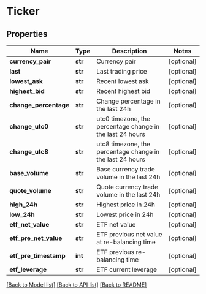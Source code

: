 # Ticker

## Properties
Name | Type | Description | Notes
------------ | ------------- | ------------- | -------------
**currency_pair** | **str** | Currency pair | [optional] 
**last** | **str** | Last trading price | [optional] 
**lowest_ask** | **str** | Recent lowest ask | [optional] 
**highest_bid** | **str** | Recent highest bid | [optional] 
**change_percentage** | **str** | Change percentage in the last 24h | [optional] 
**change_utc0** | **str** | utc0 timezone, the percentage change in the last 24 hours | [optional] 
**change_utc8** | **str** | utc8 timezone, the percentage change in the last 24 hours | [optional] 
**base_volume** | **str** | Base currency trade volume in the last 24h | [optional] 
**quote_volume** | **str** | Quote currency trade volume in the last 24h | [optional] 
**high_24h** | **str** | Highest price in 24h | [optional] 
**low_24h** | **str** | Lowest price in 24h | [optional] 
**etf_net_value** | **str** | ETF net value | [optional] 
**etf_pre_net_value** | **str** | ETF previous net value at re-balancing time | [optional] 
**etf_pre_timestamp** | **int** | ETF previous re-balancing time | [optional] 
**etf_leverage** | **str** | ETF current leverage | [optional] 

[[Back to Model list]](../README.md#documentation-for-models) [[Back to API list]](../README.md#documentation-for-api-endpoints) [[Back to README]](../README.md)


